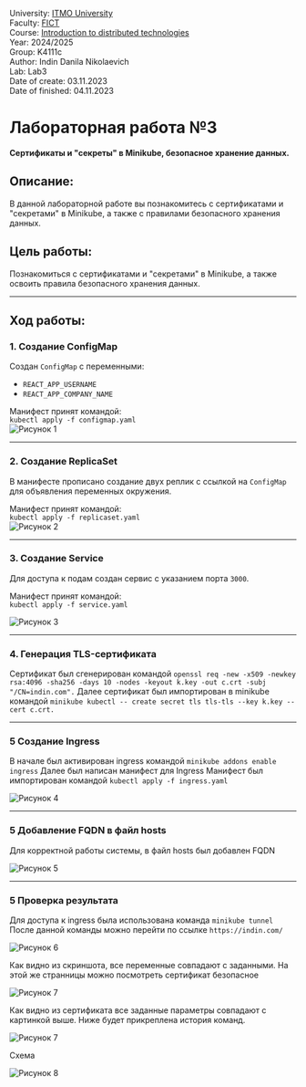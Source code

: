 University: [ITMO University](https://itmo.ru/ru/)\
Faculty: [FICT](https://fict.itmo.ru)\
Course: [Introduction to distributed technologies](https://github.com/itmo-ict-faculty/introduction-to-distributed-technologies)\
Year: 2024/2025\
Group: K4111с\
Author: Indin Danila Nikolaevich\
Lab: Lab3\
Date of create: 03.11.2023\
Date of finished: 04.11.2023

# Лабораторная работа №3  
**Сертификаты и "секреты" в Minikube, безопасное хранение данных.**

## Описание:
В данной лабораторной работе вы познакомитесь с сертификатами и "секретами" в Minikube, а также с правилами безопасного хранения данных.

## Цель работы:
Познакомиться с сертификатами и "секретами" в Minikube, а также освоить правила безопасного хранения данных.

---

## Ход работы:

### 1. Создание ConfigMap  
Создан `ConfigMap` с переменными:  
- `REACT_APP_USERNAME`  
- `REACT_APP_COMPANY_NAME`

Манифест принят командой:  
`kubectl apply -f configmap.yaml`  
![Рисунок 1](./Images/Configmap.png)  

---

### 2. Создание ReplicaSet  
В манифесте прописано создание двух реплик с ссылкой на `ConfigMap` для объявления переменных окружения.  

Манифест принят командой:  
`kubectl apply -f replicaset.yaml`  
![Рисунок 2](./Images/Replicaset.png)  

---

### 3. Создание Service  
Для доступа к подам создан сервис с указанием порта `3000`.  

Манифест принят командой:  
`kubectl apply -f service.yaml` 

![Рисунок 3](./Images/Service.png)  

---

### 4. Генерация TLS-сертификата  
Сертификат был сгенерирован командой
`openssl req -new -x509 -newkey rsa:4096 -sha256 -days 10 -nodes -keyout k.key -out c.crt -subj "/CN=indin.com".`
Далее сертификат был импортирован в minikube командой
`minikube kubectl -- create secret tls tls-tls --key k.key --cert c.crt.`

---

### 5 Создание Ingress
В начале был активирован ingress командой
`minikube addons enable ingress`
Далее был написан манифест для Ingress
Манифест был импортирован командой
`kubectl apply -f ingress.yaml`

![Рисунок 4](./Images/Ingress.png)

---

### 5 Добавление FQDN в файл hosts
Для корректной работы системы, в файл hosts был добавлен FQDN 

![Рисунок 5](./Images/FQDN.png)

---

### 5 Проверка результата
Для доступа к ingress была использована команда
`minikube tunnel`
После данной команды можно перейти по ссылке
`https://indin.com/`

![Рисунок 6](./Images/Brow.png)

Как видно из скриншота, все переменные совпадают с заданными.
На этой же странницы можно посмотреть сертификат безопасное 

![Рисунок 7](./Images/Cert.png)

Как видно из сертификата все заданные параметры совпадают с картинкой выше.
Ниже будет прикреплена история команд.

![Рисунок 7](./Images/History.png)

Схема

![Рисунок 8](./Images/Scheme.png)
